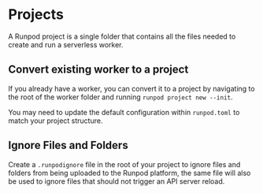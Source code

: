 # Projects

A Runpod project is a single folder that contains all the files needed to create and run a serverless worker.

## Convert existing worker to a project

If you already have a worker, you can convert it to a project by navigating to the root of the worker folder and running `runpod project new --init`.

You may need to update the default configuration within `runpod.toml` to match your project structure.

## Ignore Files and Folders

Create a `.runpodignore` file in the root of your project to ignore files and folders from being uploaded to the Runpod platform, the same file will also be used to ignore files that should not trigger an API server reload.
